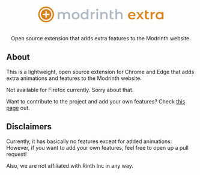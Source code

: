 <br />
<div align="center">
  <a href="https://github.com/intergrav/Modrinth-Extra">
    <img src="branding/dark/darker/icontextbig_svg.svg" alt="Logo" height="42">
  </a>
  <br />
  <br />
  <p align="center">
    Open source extension that adds extra features to the Modrinth website.
  </p>
</div>

## About

This is a lightweight, open source extension for Chrome and Edge that adds extra animations and features to the Modrinth website.

Not available for Firefox currently. Sorry about that.

Want to contribute to the project and add your own features? Check [this page](https://github.com/intergrav/Modrinth-Extra/wiki/How-to-Contribute) out.

## Disclaimers 

Currently, it has basically no features except for added animations. However, if you want to add your own features, feel free to open up a pull request!

Also, we are not affiliated with Rinth Inc in any way.
